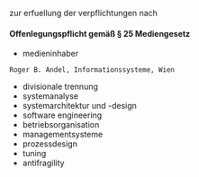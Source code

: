 
zur erfuellung der verpflichtungen nach 
#### Offenlegungspflicht gemäß § 25 Mediengesetz


- medieninhaber

```
Roger B. Andel, Informationssysteme, Wien 

```

- divisionale trennung
 - systemanalyse
 - systemarchitektur und -design
 - software engineering
 - betriebsorganisation
 - managementsysteme
  - prozessdesign
  - tuning
  - antifragility

